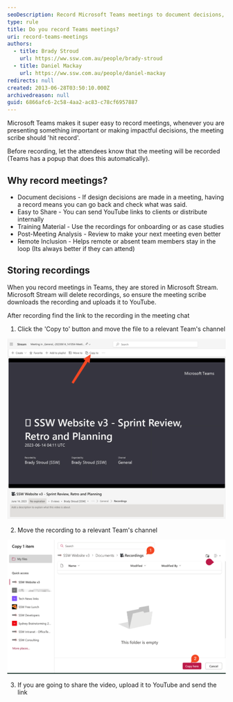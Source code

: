 ```yaml
---
seoDescription: Record Microsoft Teams meetings to document decisions, easily share and access valuable information, and enhance remote inclusion.
type: rule
title: Do you record Teams meetings?
uri: record-teams-meetings
authors:
  - title: Brady Stroud
    url: https://ww.ssw.com.au/people/brady-stroud
  - title: Daniel Mackay
    url: https://ww.ssw.com.au/people/daniel-mackay
redirects: null
created: 2013-06-28T03:50:10.000Z
archivedreason: null
guid: 6866afc6-2c58-4aa2-ac83-c78cf6957887
---
```


Microsoft Teams makes it super easy to record meetings, whenever you are presenting something important or making impactful decisions, the meeting scribe should 'hit record'.

Before recording, let the attendees know that the meeting will be recorded (Teams has a popup that does this automatically).

## Why record meetings?

- Document decisions - If design decisions are made in a meeting, having a record means you can go back and check what was said.
- Easy to Share - You can send YouTube links to clients or distribute internally
- Training Material - Use the recordings for onboarding or as case studies
- Post-Meeting Analysis - Review to make your next meeting even better
- Remote Inclusion - Helps remote or absent team members stay in the loop (Its always better if they can attend)

## Storing recordings

When you record meetings in Teams, they are stored in Microsoft Stream. Microsoft Stream will delete recordings, so ensure the meeting scribe downloads the recording and uploads it to YouTube.

After recording find the link to the recording in the meeting chat

1. Click the 'Copy to' button and move the file to a relevant Team's channel

![Figure: Click 'Copy to'](copy-to-button-stream.png)

2. Move the recording to a relevant Team's channel

![Figure: Move recording to a better](stream-move-to-team.png)

3. If you are going to share the video, upload it to YouTube and send the link
